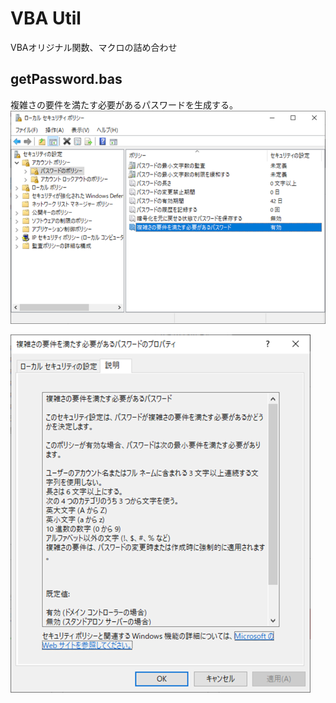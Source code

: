 # VBA Util
VBAオリジナル関数、マクロの詰め合わせ

## getPassword.bas
複雑さの要件を満たす必要があるパスワードを生成する。
![1](https://github.com/mindwood-jp/vba-util/blob/images/1.png)

![2](https://github.com/mindwood-jp/vba-util/blob/images/2.png)

